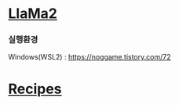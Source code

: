 
# [LlaMa2](https://github.com/facebookresearch/llama)


### 실행환경

Windows(WSL2) : https://noggame.tistory.com/72




# [Recipes](https://github.com/facebookresearch/llama-recipes)


